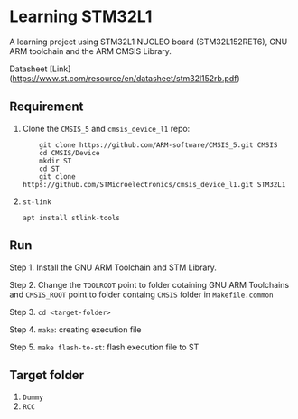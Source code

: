 # Learning STM32L1 

A learning project using STM32L1 NUCLEO board (STM32L152RET6), GNU ARM toolchain and the ARM CMSIS Library.

Datasheet [Link] (https://www.st.com/resource/en/datasheet/stm32l152rb.pdf)
## Requirement

1. Clone the `CMSIS_5` and `cmsis_device_l1` repo: 

    ```shell
        git clone https://github.com/ARM-software/CMSIS_5.git CMSIS
        cd CMSIS/Device
        mkdir ST
        cd ST
        git clone https://github.com/STMicroelectronics/cmsis_device_l1.git STM32L1
    ```

2. `st-link`

    `apt install stlink-tools`
## Run

Step 1. Install the GNU ARM Toolchain and STM Library.

Step 2. Change the `TOOLROOT` point to folder cotaining GNU ARM Toolchains and `CMSIS_ROOT` point to folder containg `CMSIS` folder in `Makefile.common`

Step 3. `cd <target-folder>`

Step 4. `make`: creating execution file

Step 5. `make flash-to-st`: flash execution file to ST

## Target folder

1. `Dummy`
2. `RCC`
